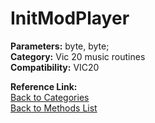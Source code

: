 # InitModPlayer

**Parameters:** byte, byte;  
**Category:** Vic 20 music routines  
**Compatibility:** VIC20  

**Reference Link:**  
[Back to Categories](../categories/vic_20_music_routines.md)  
[Back to Methods List](../../SUMMARY.md)
